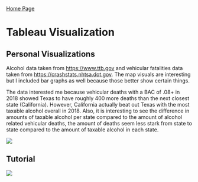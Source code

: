 [Home Page](index.md)

# Tableau Visualization 

## Personal Visualizations

Alcohol data taken from https://www.ttb.gov and vehicular fatalities data taken from https://crashstats.nhtsa.dot.gov. The map visuals are interesting but I included bar graphs as well because those better show certain things.

The data interested me because vehicular deaths with a BAC of .08+ in 2018 showed Texas to have roughly 400 more deaths than the next closest state (California). However, California actually beat out Texas with the most taxable alcohol overall in 2018. Also, it is interesting to see the difference in amounts of taxable alcohol per state compared to the amount of alcohol related vehicular deaths, the amount of deaths seem less stark from state to state compared to the amount of taxable alcohol in each state. 

<div class='tableauPlaceholder' id='viz1596405035748' style='position: relative'><noscript><a href='#'><img alt=' ' src='https:&#47;&#47;public.tableau.com&#47;static&#47;images&#47;FW&#47;FWMCGCKC8&#47;1_rss.png' style='border: none' /></a></noscript><object class='tableauViz'  style='display:none;'><param name='host_url' value='https%3A%2F%2Fpublic.tableau.com%2F' /> <param name='embed_code_version' value='3' /> <param name='path' value='shared&#47;FWMCGCKC8' /> <param name='toolbar' value='yes' /><param name='static_image' value='https:&#47;&#47;public.tableau.com&#47;static&#47;images&#47;FW&#47;FWMCGCKC8&#47;1.png' /> <param name='animate_transition' value='yes' /><param name='display_static_image' value='yes' /><param name='display_spinner' value='yes' /><param name='display_overlay' value='yes' /><param name='display_count' value='yes' /><param name='language' value='en' /><param name='filter' value='publish=yes' /></object></div> <script type='text/javascript'> var divElement = document.getElementById('viz1596405035748'); var vizElement = divElement.getElementsByTagName('object')[0];                    vizElement.style.width='1016px';vizElement.style.height='991px'; var scriptElement = document.createElement('script'); scriptElement.src = 'https://public.tableau.com/javascripts/api/viz_v1.js'; vizElement.parentNode.insertBefore(scriptElement, vizElement); </script>

## Tutorial 

<div class='tableauPlaceholder' id='viz1596384629764' style='position: relative'><noscript><a href='#'><img alt=' ' src='https:&#47;&#47;public.tableau.com&#47;static&#47;images&#47;XG&#47;XGC2C589H&#47;1_rss.png' style='border: none'/></a></noscript><object class='tableauViz'  style='display:none;'><param name='host_url' value='https%3A%2F%2Fpublic.tableau.com%2F'/> <param name='embed_code_version' value='3'/> <param name='path' value='shared&#47;XGC2C589H'/> <param name='toolbar' value='yes'/><param name='static_image' value='https:&#47;&#47;public.tableau.com&#47;static&#47;images&#47;XG&#47;XGC2C589H&#47;1.png'/> <param name='animate_transition' value='yes'/><param name='display_static_image' value='yes'/><param name='display_spinner' value='yes'/><param name='display_overlay' value='yes'/><param name='display_count' value='yes' /><param name='language' value='en'/><param name='filter' value='publish=yes'/></object></div> <script type='text/javascript'> var divElement = document.getElementById('viz1596384629764'); var vizElement = divElement.getElementsByTagName('object')[0]; vizElement.style.width='1016px';vizElement.style.height='991px'; var scriptElement = document.createElement('script'); scriptElement.src = 'https://public.tableau.com/javascripts/api/viz_v1.js'; vizElement.parentNode.insertBefore(scriptElement, vizElement); </script>
